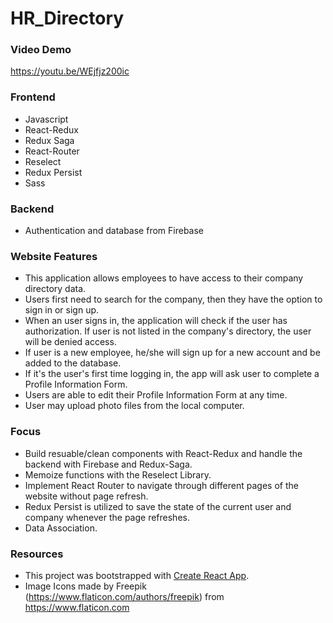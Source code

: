 # HR_Directory

### Video Demo
https://youtu.be/WEjfjz200ic

### Frontend 
* Javascript
* React-Redux
* Redux Saga
* React-Router
* Reselect 
* Redux Persist
* Sass

### Backend
* Authentication and database from Firebase

### Website Features
* This application allows employees to have access to their company directory data.
* Users first need to search for the company, then they have the option to sign in or sign up.
* When an user signs in, the application will check if the user has authorization. If user is not listed in the company's directory, the user will be denied access.
* If user is a new employee, he/she will sign up for a new account and be added to the database.
* If it's the user's first time logging in, the app will ask user to complete a Profile Information Form. 
* Users are able to edit their Profile Information Form at any time. 
* User may upload photo files from the local computer.

### Focus
* Build resuable/clean components with React-Redux and handle the backend with Firebase and Redux-Saga.
* Memoize functions with the Reselect Library.
* Implement React Router to navigate through different pages of the website without page refresh.
* Redux Persist is utilized to save the state of the current user and company whenever the page refreshes.
* Data Association.


### Resources
* This project was bootstrapped with [Create React App](https://github.com/facebook/create-react-app).
* Image Icons made by Freepik (https://www.flaticon.com/authors/freepik) from https://www.flaticon.com
